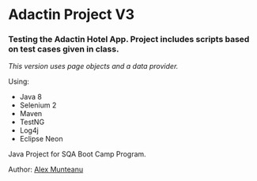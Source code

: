 # Adactin Project V3
### Testing the Adactin Hotel App. Project includes scripts based on test cases given in class. 
_This version uses page objects and a data provider._

Using:
* Java 8
* Selenium 2
* Maven
* TestNG
* Log4j
* Eclipse Neon

Java Project for SQA Boot Camp Program.

Author: [Alex Munteanu](amunteanu88@gmail.com)

